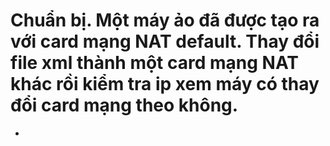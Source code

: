 # Chuẩn bị. Một máy ảo đã được tạo ra với card mạng NAT default. Thay đổi file xml thành một card mạng NAT khác rồi kiểm tra ip xem máy có thay đổi card mạng theo không.
- 